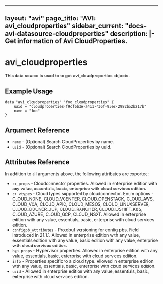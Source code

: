 <!--
    Copyright 2021 VMware, Inc.
    SPDX-License-Identifier: Mozilla Public License 2.0
-->
---
layout: "avi"
page_title: "AVI: avi_cloudproperties"
sidebar_current: "docs-avi-datasource-cloudproperties"
description: |-
  Get information of Avi CloudProperties.
---

# avi_cloudproperties

This data source is used to to get avi_cloudproperties objects.

## Example Usage

```hcl
data "avi_cloudproperties" "foo_cloudproperties" {
    uuid = "cloudproperties-f9cf6b3e-a411-436f-95e2-2982ba2b217b"
    name = "foo"
}
```

## Argument Reference

* `name` - (Optional) Search CloudProperties by name.
* `uuid` - (Optional) Search CloudProperties by uuid.

## Attributes Reference

In addition to all arguments above, the following attributes are exported:

* `cc_props` - Cloudconnector properties. Allowed in enterprise edition with any value, essentials, basic, enterprise with cloud services edition.
* `cc_vtypes` - Cloud types supported by cloudconnector. Enum options - CLOUD_NONE, CLOUD_VCENTER, CLOUD_OPENSTACK, CLOUD_AWS, CLOUD_VCA, CLOUD_APIC, CLOUD_MESOS, CLOUD_LINUXSERVER, CLOUD_DOCKER_UCP, CLOUD_RANCHER, CLOUD_OSHIFT_K8S, CLOUD_AZURE, CLOUD_GCP, CLOUD_NSXT. Allowed in enterprise edition with any value, essentials, basic, enterprise with cloud services edition.
* `configpb_attributes` - Protobuf versioning for config pbs. Field introduced in 21.1.1. Allowed in enterprise edition with any value, essentials edition with any value, basic edition with any value, enterprise with cloud services edition.
* `hyp_props` - Hypervisor properties. Allowed in enterprise edition with any value, essentials, basic, enterprise with cloud services edition.
* `info` - Properties specific to a cloud type. Allowed in enterprise edition with any value, essentials, basic, enterprise with cloud services edition.
* `uuid` - Allowed in enterprise edition with any value, essentials, basic, enterprise with cloud services edition.

